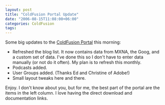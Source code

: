 ```yaml
---
layout: post
title: "ColdFusion Portal Update"
date: "2006-08-15T11:08:00+06:00"
categories: ColdFusion 
tags: 
---
```


Some big updates to the <a href="http://www.coldfusionportal.org">ColdFusion Portal</a> this morning:

<ul>
<li>Refreshed the blog list. It now contains data from MXNA, the Goog, and a custom set of data. I've done this so I don't have to enter data manually (or not do it often). My plan is to refresh this monthly.
<li>Podcasts added.
<li>User Groups added. (Thanks Ed and Christine of Adobe!)
<li>Small layout tweaks here and there.
</ul>

Enjoy. I don't know about you, but for me, the best part of the portal are the items in the left column. I love having the direct download and documentation links.